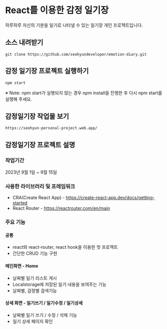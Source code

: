 # React를 이용한 감정 일기장

하루하루 자신의 기분을 일기로 나타낼 수 있는 일기장 개인 프로젝트입니다.

## 소스 내려받기
```
git clone https://github.com/seohyundeveloper/emotion-diary.git
```
## 감정 일기장 프로젝트 실행하기
```
npm start
```
※ Note: npm start가 실행되지 않는 경우 npm install을 진행한 후 다시 npm start를 실행해 주세요.

## 감정일기장 작업물 보기
```
https://seohyun-personal-project.web.app/
```
## 감정일기장 프로젝트 설명

### 작업기간

2023년 9월 1일 ~ 9월 15일

### 사용한 라이브러리 및 프레임워크
+ CRA(Create React App) - https://create-react-app.dev/docs/getting-started
+ React Router - https://reactrouter.com/en/main

### 주요 기능
#### 공통
+ react와 react-router, react hook을 이용한 첫 프로젝트
+ 간단한 CRUD 기능 구현
  
#### 메인화면 - Home 
+ 날짜별 일기 리스트 게시
+ Localstorage에 저장된 일기 내용을 보여주는 기능
+ 날짜별, 감정별 검색기능

#### 상세 화면 - 일기쓰기 / 일기수정 / 일기상세
+ 날짜별 일기 쓰기 / 수정 / 삭제 기능
+ 일기 상세 페이지 확인

